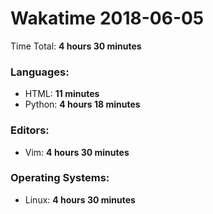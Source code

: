 # Wakatime 2018-06-05

Time Total: **4 hours 30 minutes**

### Languages:
- HTML: **11 minutes** 
- Python: **4 hours 18 minutes** 

### Editors:
- Vim: **4 hours 30 minutes** 

### Operating Systems:
- Linux: **4 hours 30 minutes** 

